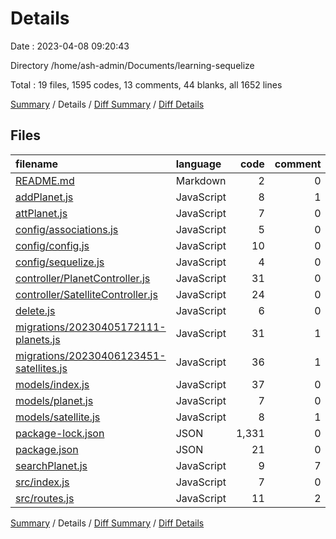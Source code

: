 # Details

Date : 2023-04-08 09:20:43

Directory /home/ash-admin/Documents/learning-sequelize

Total : 19 files,  1595 codes, 13 comments, 44 blanks, all 1652 lines

[Summary](results.md) / Details / [Diff Summary](diff.md) / [Diff Details](diff-details.md)

## Files
| filename | language | code | comment | blank | total |
| :--- | :--- | ---: | ---: | ---: | ---: |
| [README.md](/README.md) | Markdown | 2 | 0 | 1 | 3 |
| [addPlanet.js](/addPlanet.js) | JavaScript | 8 | 1 | 1 | 10 |
| [attPlanet.js](/attPlanet.js) | JavaScript | 7 | 0 | 3 | 10 |
| [config/associations.js](/config/associations.js) | JavaScript | 5 | 0 | 2 | 7 |
| [config/config.js](/config/config.js) | JavaScript | 10 | 0 | 0 | 10 |
| [config/sequelize.js](/config/sequelize.js) | JavaScript | 4 | 0 | 2 | 6 |
| [controller/PlanetController.js](/controller/PlanetController.js) | JavaScript | 31 | 0 | 1 | 32 |
| [controller/SatelliteController.js](/controller/SatelliteController.js) | JavaScript | 24 | 0 | 4 | 28 |
| [delete.js](/delete.js) | JavaScript | 6 | 0 | 2 | 8 |
| [migrations/20230405172111-planets.js](/migrations/20230405172111-planets.js) | JavaScript | 31 | 1 | 3 | 35 |
| [migrations/20230406123451-satellites.js](/migrations/20230406123451-satellites.js) | JavaScript | 36 | 1 | 3 | 40 |
| [models/index.js](/models/index.js) | JavaScript | 37 | 0 | 7 | 44 |
| [models/planet.js](/models/planet.js) | JavaScript | 7 | 0 | 2 | 9 |
| [models/satellite.js](/models/satellite.js) | JavaScript | 8 | 1 | 2 | 11 |
| [package-lock.json](/package-lock.json) | JSON | 1,331 | 0 | 1 | 1,332 |
| [package.json](/package.json) | JSON | 21 | 0 | 1 | 22 |
| [searchPlanet.js](/searchPlanet.js) | JavaScript | 9 | 7 | 2 | 18 |
| [src/index.js](/src/index.js) | JavaScript | 7 | 0 | 4 | 11 |
| [src/routes.js](/src/routes.js) | JavaScript | 11 | 2 | 3 | 16 |

[Summary](results.md) / Details / [Diff Summary](diff.md) / [Diff Details](diff-details.md)
